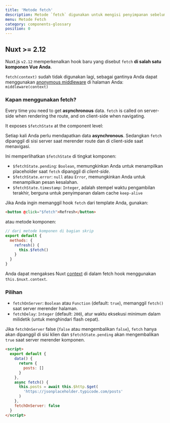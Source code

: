 ```yaml
---
title: 'Metode fetch'
description: Metode `fetch` digunakan untuk mengisi penyimpanan sebelum merender halaman, ini seperti metode `asyncData` kecuali ia tidak menyetel data komponen.
menu: Metode Fetch
category: components-glossary
position: 0
---
```


## Nuxt >= 2.12

Nuxt.js `v2.12` memperkenalkan hook baru yang disebut `fetch` **di salah satu komponen Vue Anda**.

<base-alert>

`fetch(context)` sudah tidak digunakan lagi, sebagai gantinya Anda dapat menggunakan [anonymous middleware](/docs/2.x/components-glossary/pages-middleware#anonymous-middleware) di halaman Anda: `middleware(context)`

</base-alert>

### Kapan menggunakan fetch?

Every time you need to get **asynchronous** data. `fetch` is called on server-side when rendering the route, and on client-side when navigating.

It exposes `$fetchState` at the component level:

Setiap kali Anda perlu mendapatkan data **asynchronous**. Sedangkan `fetch` dipanggil di sisi server saat merender route dan di client-side saat menavigasi.

Ini memperlihatkan `$fetchState` di tingkat komponen:

- `$fetchState.pending`: `Boolean`, memungkinkan Anda untuk menampilkan placeholder saat `fetch` dipanggil di _client-side_.
- `$fetchState.error`: `null` atau `Error`, memungkinkan Anda untuk menampilkan pesan kesalahan.
- `$fetchState.timestamp`: `Integer`, adalah stempel waktu pengambilan terakhir, berguna untuk penyimpanan dalam cache `keep-alive`

Jika Anda ingin memanggil hook `fetch` dari template Anda, gunakan:

```html
<button @click="$fetch">Refresh</button>
```

atau metode komponen:

```javascript
// dari metode komponen di bagian skrip
export default {
  methods: {
    refresh() {
      this.$fetch()
    }
  }
}
```

Anda dapat mengakses Nuxt [context](/docs/2.x/x/internals-glossary/context) di dalam fetch hook menggunakan `this.$nuxt.context`.

### Pilihan

- `fetchOnServer`: `Boolean` atau `Function` (default: `true`), memanggil `fetch()` saat server merender halaman.
- `fetchDelay`: `Integer` (default: `200`), atur waktu eksekusi minimum dalam milidetik (untuk menghindari flash cepat).

<div class="Alert Alert--green">

Jika `fetchOnServer` false (`false` atau mengembalikan `false`), `fetch` hanya akan dipanggil di sisi klien dan `$fetchState.pending` akan mengembalikan `true` saat server merender komponen.

</div>

```html
<script>
  export default {
    data() {
      return {
        posts: []
      }
    },
    async fetch() {
      this.posts = await this.$http.$get(
        'https://jsonplaceholder.typicode.com/posts'
      )
    },
    fetchOnServer: false
  }
</script>
```
